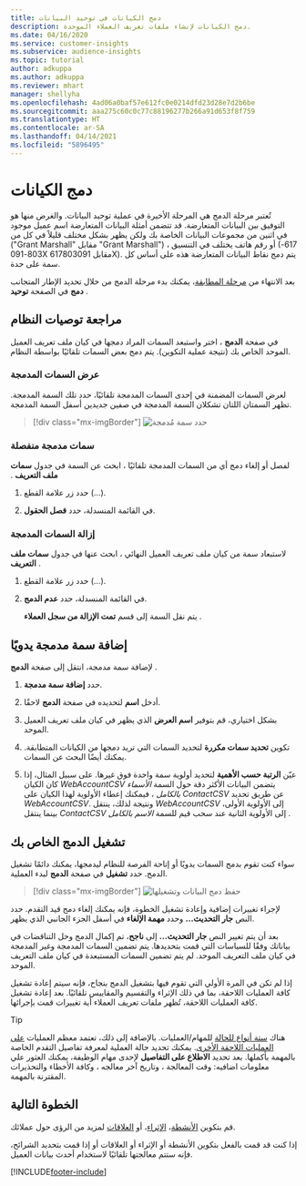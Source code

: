 ```yaml
---
title: دمج الكيانات في توحيد البيانات
description: دمج الكيانات لإنشاء ملفات تعريف العملاء الموحدة.
ms.date: 04/16/2020
ms.service: customer-insights
ms.subservice: audience-insights
ms.topic: tutorial
author: adkuppa
ms.author: adkuppa
ms.reviewer: mhart
manager: shellyha
ms.openlocfilehash: 4ad06a0baf57e612fc0e0214dfd23d28e7d2b6be
ms.sourcegitcommit: aaa275c60c0c77c88196277b266a91d653f8f759
ms.translationtype: HT
ms.contentlocale: ar-SA
ms.lasthandoff: 04/14/2021
ms.locfileid: "5896495"
---
```

# <a name="merge-entities"></a>دمج الكيانات

تُعتبر مرحلة الدمج هي المرحلة الأخيرة في عملية توحيد البيانات. والغرض منها هو التوفيق بين البيانات المتعارضة. قد تتضمن أمثلة البيانات المتعارضة اسم عميل موجود في اثنين من مجموعات البيانات الخاصة بك ولكن يظهر بشكل مختلف قليلاً في كل من ("Grant Marshall" مقابل "Grant Marshall") ، أو رقم هاتف يختلف في التنسيق (617-803-091X مقابل 617803091X). يتم دمج نقاط البيانات المتعارضة هذه على أساس كل سمة على حدة.

بعد الانتهاء من [مرحلة المطابقة](match-entities.md)، يمكنك بدء مرحلة الدمج من خلال تحديد الإطار المتجانب **دمج** في الصفحة **توحيد** .

## <a name="review-system-recommendations"></a>مراجعة توصيات النظام

في صفحة **الدمج** ، اختر واستبعد السمات المراد دمجها في كيان ملف تعريف العميل الموحد الخاص بك (نتيجة عملية التكوين). يتم دمج بعض السمات تلقائيًا بواسطة النظام.

### <a name="view-merged-attributes"></a>عرض السمات المدمجة

لعرض السمات المضمنة في إحدى السمات المدمجة تلقائيًا، حدد تلك السمة المدمجة. تظهر السمتان اللتان تشكلان السمة المدمجة في صفين جديدين أسفل السمة المدمجة.

> [!div class="mx-imgBorder"]
> ![حدد سمة مُدمجة](media/configure-data-merge-profile-attributes.png "حدد سمة مُدمجة")

### <a name="separate-merged-attributes"></a>سمات مدمجة منفصلة

لفصل أو إلغاء دمج أي من السمات المدمجة تلقائيًا ، ابحث عن السمة في جدول **‏‫سمات ملف التعريف** .

1. حدد زر علامة القطع (...).
  
2. في القائمة المنسدلة، حدد **فصل الحقول**.

### <a name="remove-merged-attributes"></a>إزالة السمات المدمجة

لاستبعاد سمة من كيان ملف تعريف العميل النهائي ، ابحث عنها في جدول **سمات ملف التعريف** .

1. حدد زر علامة القطع (...).
  
2. في القائمة المنسدلة، حدد **عدم الدمج**.

   يتم نقل السمة إلى قسم **تمت الإزالة من سجل العملاء** .

## <a name="manually-add-a-merged-attribute"></a>إضافة سمة مدمجة يدويًا

لإضافة سمة مدمجة، انتقل إلى صفحة **الدمج** .

1. حدد **إضافة سمة مدمجة**.

2. أدخل **اسم** لتحديده في صفحة **الدمج** لاحقًا.

3. بشكل اختياري، قم بتوفير **اسم العرض** الذي يظهر في كيان ملف تعريف العميل الموحد.

4. تكوين **تحديد سمات مكررة** لتحديد السمات التي تريد دمجها من الكيانات المتطابقة. يمكنك أيضًا البحث عن السمات.

5. عيّن **الرتبة حسب الأهمية** لتحديد أولوية سمة واحدة فوق غيرها. على سبيل المثال، إذا كان الكيان *WebAccountCSV* يتضمن البيانات الأكثر دقة حول السمة *الأسماء بالكامل* ، فيمكنك إعطاء الأولوية لهذا الكيان على *ContactCSV* عن طريق تحديد *WebAccountCSV*. ونتيجة لذلك، ينتقل *WebAccountCSV* إلى الأولوية الأولى، بينما ينتقل *ContactCSV* إلى الأولوية الثانية عند سحب قيم للسمة *الاسم بالكامل* .

## <a name="run-your-merge"></a>تشغيل الدمج الخاص بك

سواء كنت تقوم بدمج السمات يدويًا أو إتاحة الفرصة للنظام ليدمجها، يمكنك دائمًا تشغيل الدمج. حدد **تشغيل** في صفحة **الدمج** لبدء العملية.

> [!div class="mx-imgBorder"]
> ![حفظ دمج البيانات وتشغيلها](media/configure-data-merge-save-run.png "حفظ دمج البيانات وتشغيلها")

لإجراء تغييرات إضافية وإعادة تشغيل الخطوة، فإنه يمكنك إلغاء دمج قيد التقدم. حدد النص **جار التحديث...** وحدد **مهمة الإلغاء** في أسفل الجزء الجانبي الذي يظهر.

بعد أن يتم تغيير النص **جار التحديث...** إلى **ناجح**، تم إكمال الدمج وحل التناقضات في بياناتك وفقًا للسياسات التي قمت بتحديدها. يتم تضمين السمات المدمجة وغير المدمجة في كيان ملف التعريف الموحد. لم يتم تضمين السمات المستبعدة في كيان ملف التعريف الموحد.

إذا لم تكن في المرة الأولي التي تقوم فيها بتشغيل الدمج بنجاح، فإنه سيتم إعادة تشغيل كافة العمليات اللاحقة، بما في ذلك الإثراء والتقسيم والمقاييس تلقائيًا. بعد إعادة تشغيل كافة العمليات اللاحقة، تُظهر ملفات تعريف العملاء أية تغييرات قمت بإجرائها.

> [!TIP]
> هناك [ستة أنواع للحالة](system.md#status-types) للمهام/العمليات. بالإضافة إلى ذلك، تعتمد معظم العمليات [على العمليات اللاحقة الأخرى](system.md#refresh-policies). يمكنك تحديد حالة العملية لمعرفة تفاصيل التقدم الخاصة بالمهمة بأكملها. بعد تحديد **الاطلاع على التفاصيل** لإحدى مهام الوظيفة، يمكنك العثور علي معلومات اضافيه: وقت المعالجة ، وتاريخ آخر معالجه ، وكافة الأخطاء والتحذيرات المقترنة بالمهمة.

## <a name="next-step"></a>الخطوة التالية

قم بتكوين [الأنشطة](activities.md)، [‏‫الإثراء‬](enrichment-hub.md)، أو [العلاقات](relationships.md) لمزيد من الرؤى حول عملائك.

إذا كنت قد قمت بالفعل بتكوين الأنشطة أو الإثراء أو العلاقات أو إذا قمت بتحديد الشرائح، فإنه ستتم معالجتها تلقائيًا لاستخدام أحدث بيانات العميل.




[!INCLUDE[footer-include](../includes/footer-banner.md)]